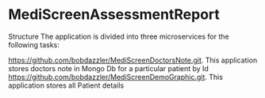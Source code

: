 # MediScreenAssessmentReport

Structure The application is divided into three microservices for the following tasks:

https://github.com/bobdazzler/MediScreenDoctorsNote.git. This application stores doctors note in Mongo Db for a particular patient by Id
https://github.com/bobdazzler/MediScreenDemoGraphic.git. This application stores all Patient details

